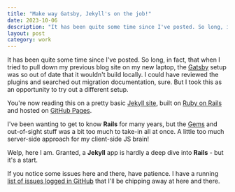 ```yaml
---
title: "Make way Gatsby, Jekyll's on the job!"
date: 2023-10-06
description: "It has been quite some time since I've posted. So long, in fact, that when I tried to pull down my previous blog site on my new laptop..."
layout: post
category: work
---
```


It has been quite some time since I've posted. So long, in fact, that when I tried to pull down my previous blog site on my new laptop, the [Gatsby](https://www.gatsbyjs.com/) setup was so out of date that it wouldn't build locally. I could have reviewed the plugins and searched out migration documentation, sure. But I took this as an opportunity to try out a different setup.

You're now reading this on a pretty basic [Jekyll site](https://jekyllrb.com/), built on [Ruby on Rails](https://rubyonrails.org/) and hosted on [GitHub Pages](https://pages.github.com/).

I've been wanting to get to know **Rails** for many years, but the [Gems](https://rubygems.org/) and out-of-sight stuff was a bit too much to take-in all at once. A little too much server-side approach for my client-side JS brain!

Welp, here I am. Granted, a **Jekyll** app is hardly a deep dive into **Rails** - but it's a start.

If you notice some issues here and there, have patience. I have a running [list of issues logged in GitHub](https://github.com/stephenbelyea/belwerks-site-2023/issues?q=is%3Aissue+sort%3Aupdated-asc) that I'll be chipping away at here and there.
